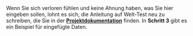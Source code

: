 <div class="p-3 mb-2 bg-light text-dark"><i class="bi bi-info-square"></i> Wenn Sie sich verloren fühlen und keine Ahnung haben, was Sie hier eingeben sollen, lohnt es sich, die Anleitung auf <span class = "md-correct2"> Welt-Test </span> neu zu schreiben, die Sie in der <b><a target="_blank" href="/de/documentation/first_steps/"> Projektdokumentation</a></b> finden. In <b>Schritt 3</b> gibt es ein Beispiel für eingefügte Daten.</div>

